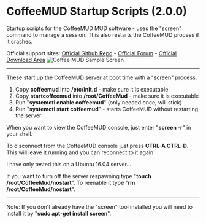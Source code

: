 # CoffeeMUD Startup Scripts (2.0.0)
Startup scripts for the CoffeeMUD MUD software - uses the "screen" command to manage a session. This also restarts the CoffeeMUD process if it crashes.

Official support sites: [Official Github Repo](https://github.com/fstltna/CoffeeStartup) - [Official Forum](https://pocketmud.com/index.php/forum/server-utils)  - [Official Download Area](https://pocketmud.com/index.php/download-upload/category/4-servers)
![Coffee MUD Sample Screen](https://pocketmud.com/coffee_mud.png)

---
These start up the CoffeeMUD server at boot time with a "screen" process.

1. Copy **coffeemud** into **/etc/init.d** - make sure it is executable
2. Copy **startcoffeemud** into **/root/CoffeeMud** - make sure it is executable
4. Run "**systemctl enable coffeemud**" (only needed once, will stick)
5. Run "**systemctl start coffeemud**" - starts CoffeeMUD without restarting the server

When you want to view the CoffeeMUD console, just enter "**screen -r**" in your shell.

To disconnect from the CoffeeMUD console just press **CTRL-A CTRL-D**. This will leave it running and you can reconnect to it again.

I have only tested this on a Ubuntu 16.04 server...

If you want to turn off the server respawning type "**touch /root/CoffeeMud/nostart**". To reenable it type "**rm /root/CoffeeMud/nostart**".

---
Note: If you don't already have the "screen" tool installed you will need to install it by "**sudo apt-get install screen**".

